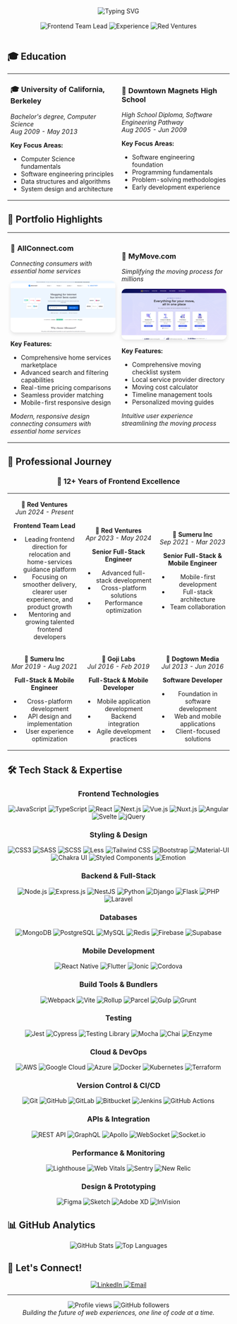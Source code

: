 <div align="center">
  <img src="https://readme-typing-svg.herokuapp.com?font=Fira+Code&size=30&duration=3000&pause=1000&color=2E86AB&center=true&vCenter=true&width=800&lines=Frontend+Team+Lead+%7C+12%2B+Years+Experience;Building+Amazing+Web+Experiences;Red+Ventures+%7C+AllConnect+%7C+MyMove" alt="Typing SVG" />
</div>

<br>

<div align="center">
  <img src="https://img.shields.io/badge/Frontend%20Team%20Lead-FF6B6B?style=for-the-badge&logo=github&logoColor=white" alt="Frontend Team Lead" />
  <img src="https://img.shields.io/badge/12%2B+%20Years%20Experience-4ECDC4?style=for-the-badge&logo=code&logoColor=white" alt="Experience" />
  <img src="https://img.shields.io/badge/Red%20Ventures-FF6B6B?style=for-the-badge&logo=company&logoColor=white" alt="Red Ventures" />
</div>

<br>

## 🎓 Education

<div align="center">

<table>
<tr>
<td width="50%">

### 🎓 University of California, Berkeley
*Bachelor's degree, Computer Science*  
*Aug 2009 - May 2013*

**Key Focus Areas:**
- Computer Science fundamentals
- Software engineering principles
- Data structures and algorithms
- System design and architecture

</td>
<td width="50%">

### 🏫 Downtown Magnets High School
*High School Diploma, Software Engineering Pathway*  
*Aug 2005 - Jun 2009*

**Key Focus Areas:**
- Software engineering foundation
- Programming fundamentals
- Problem-solving methodologies
- Early development experience

</td>
</tr>
</table>

</div>


## 🌟 Portfolio Highlights

<div align="center">

<table>
<tr>
<td width="50%">

### 🏢 AllConnect.com
*Connecting consumers with essential home services*

<a href="https://allconnect.com" target="_blank">
<img src="./allconnect.com.png" alt="AllConnect.com Screenshot" width="100%" style="border-radius: 10px; box-shadow: 0 4px 8px rgba(0,0,0,0.1); cursor: pointer;" />
</a>

**Key Features:**
- Comprehensive home services marketplace
- Advanced search and filtering capabilities
- Real-time pricing comparisons
- Seamless provider matching
- Mobile-first responsive design

*Modern, responsive design connecting consumers with essential home services*

</td>
<td width="50%">

### 🚚 MyMove.com
*Simplifying the moving process for millions*

<a href="https://mymove.com" target="_blank">
<img src="./mymove.com.png" alt="MyMove.com Screenshot" width="100%" style="border-radius: 10px; box-shadow: 0 4px 8px rgba(0,0,0,0.1); cursor: pointer;" />
</a>

**Key Features:**
- Comprehensive moving checklist system
- Local service provider directory
- Moving cost calculator
- Timeline management tools
- Personalized moving guides

*Intuitive user experience streamlining the moving process*

</td>
</tr>
</table>

</div>

## 💼 Professional Journey

<div align="center">

### 🚀 **12+ Years of Frontend Excellence**

<table>
<tr>
<td align="center" width="33%">

**🏢 Red Ventures**  
*Jun 2024 - Present*

**Frontend Team Lead**
- Leading frontend direction for relocation and home-services guidance platform
- Focusing on smoother delivery, clearer user experience, and product growth
- Mentoring and growing talented frontend developers

</td>
<td align="center" width="33%">

**🏢 Red Ventures**  
*Apr 2023 - May 2024*

**Senior Full-Stack Engineer**
- Advanced full-stack development
- Cross-platform solutions
- Performance optimization

</td>
<td align="center" width="33%">

**🏢 Sumeru Inc**  
*Sep 2021 - Mar 2023*

**Senior Full-Stack & Mobile Engineer**
- Mobile-first development
- Full-stack architecture
- Team collaboration

</td>
</tr>
<tr>
<td align="center" width="33%">

**🏢 Sumeru Inc**  
*Mar 2019 - Aug 2021*

**Full-Stack & Mobile Engineer**
- Cross-platform development
- API design and implementation
- User experience optimization

</td>
<td align="center" width="33%">

**🏢 Goji Labs**  
*Jul 2016 - Feb 2019*

**Full-Stack & Mobile Developer**
- Mobile application development
- Backend integration
- Agile development practices

</td>
<td align="center" width="33%">

**🏢 Dogtown Media**  
*Jul 2013 - Jun 2016*

**Software Developer**
- Foundation in software development
- Web and mobile applications
- Client-focused solutions

</td>
</tr>
</table>

</div>


## 🛠️ Tech Stack & Expertise

<div align="center">

### Frontend Technologies
![JavaScript](https://img.shields.io/badge/JavaScript-F7DF1E?style=for-the-badge&logo=javascript&logoColor=black)
![TypeScript](https://img.shields.io/badge/TypeScript-007ACC?style=for-the-badge&logo=typescript&logoColor=white)
![React](https://img.shields.io/badge/React-20232A?style=for-the-badge&logo=react&logoColor=61DAFB)
![Next.js](https://img.shields.io/badge/Next.js-000000?style=for-the-badge&logo=next.js&logoColor=white)
![Vue.js](https://img.shields.io/badge/Vue.js-35495E?style=for-the-badge&logo=vue.js&logoColor=4FC08D)
![Nuxt.js](https://img.shields.io/badge/Nuxt.js-00C58E?style=for-the-badge&logo=nuxt.js&logoColor=white)
![Angular](https://img.shields.io/badge/Angular-DD0031?style=for-the-badge&logo=angular&logoColor=white)
![Svelte](https://img.shields.io/badge/Svelte-FF3E00?style=for-the-badge&logo=svelte&logoColor=white)
![jQuery](https://img.shields.io/badge/jQuery-0769AD?style=for-the-badge&logo=jquery&logoColor=white)

### Styling & Design
![CSS3](https://img.shields.io/badge/CSS3-1572B6?style=for-the-badge&logo=css3&logoColor=white)
![SASS](https://img.shields.io/badge/SASS-CC6699?style=for-the-badge&logo=sass&logoColor=white)
![SCSS](https://img.shields.io/badge/SCSS-CF649A?style=for-the-badge&logo=sass&logoColor=white)
![Less](https://img.shields.io/badge/Less-1D365D?style=for-the-badge&logo=less&logoColor=white)
![Tailwind CSS](https://img.shields.io/badge/Tailwind_CSS-38B2AC?style=for-the-badge&logo=tailwind-css&logoColor=white)
![Bootstrap](https://img.shields.io/badge/Bootstrap-7952B3?style=for-the-badge&logo=bootstrap&logoColor=white)
![Material-UI](https://img.shields.io/badge/Material--UI-0081CB?style=for-the-badge&logo=material-ui&logoColor=white)
![Chakra UI](https://img.shields.io/badge/Chakra--UI-319795?style=for-the-badge&logo=chakra-ui&logoColor=white)
![Styled Components](https://img.shields.io/badge/Styled_Components-DB7093?style=for-the-badge&logo=styled-components&logoColor=white)
![Emotion](https://img.shields.io/badge/Emotion-D36AC2?style=for-the-badge&logo=emotion&logoColor=white)

### Backend & Full-Stack
![Node.js](https://img.shields.io/badge/Node.js-339933?style=for-the-badge&logo=node.js&logoColor=white)
![Express.js](https://img.shields.io/badge/Express.js-000000?style=for-the-badge&logo=express&logoColor=white)
![NestJS](https://img.shields.io/badge/NestJS-E0234E?style=for-the-badge&logo=nestjs&logoColor=white)
![Python](https://img.shields.io/badge/Python-3776AB?style=for-the-badge&logo=python&logoColor=white)
![Django](https://img.shields.io/badge/Django-092E20?style=for-the-badge&logo=django&logoColor=white)
![Flask](https://img.shields.io/badge/Flask-000000?style=for-the-badge&logo=flask&logoColor=white)
![PHP](https://img.shields.io/badge/PHP-777BB4?style=for-the-badge&logo=php&logoColor=white)
![Laravel](https://img.shields.io/badge/Laravel-FF2D20?style=for-the-badge&logo=laravel&logoColor=white)

### Databases
![MongoDB](https://img.shields.io/badge/MongoDB-4EA94B?style=for-the-badge&logo=mongodb&logoColor=white)
![PostgreSQL](https://img.shields.io/badge/PostgreSQL-316192?style=for-the-badge&logo=postgresql&logoColor=white)
![MySQL](https://img.shields.io/badge/MySQL-00000F?style=for-the-badge&logo=mysql&logoColor=white)
![Redis](https://img.shields.io/badge/Redis-DC382D?style=for-the-badge&logo=redis&logoColor=white)
![Firebase](https://img.shields.io/badge/Firebase-FFCA28?style=for-the-badge&logo=firebase&logoColor=black)
![Supabase](https://img.shields.io/badge/Supabase-3ECF8E?style=for-the-badge&logo=supabase&logoColor=white)

### Mobile Development
![React Native](https://img.shields.io/badge/React_Native-20232A?style=for-the-badge&logo=react&logoColor=61DAFB)
![Flutter](https://img.shields.io/badge/Flutter-02569B?style=for-the-badge&logo=flutter&logoColor=white)
![Ionic](https://img.shields.io/badge/Ionic-3880FF?style=for-the-badge&logo=ionic&logoColor=white)
![Cordova](https://img.shields.io/badge/Cordova-35434F?style=for-the-badge&logo=apache-cordova&logoColor=white)

### Build Tools & Bundlers
![Webpack](https://img.shields.io/badge/Webpack-8DD6F9?style=for-the-badge&logo=webpack&logoColor=black)
![Vite](https://img.shields.io/badge/Vite-646CFF?style=for-the-badge&logo=vite&logoColor=white)
![Rollup](https://img.shields.io/badge/Rollup-EC4A3F?style=for-the-badge&logo=rollup.js&logoColor=white)
![Parcel](https://img.shields.io/badge/Parcel-FF6B6B?style=for-the-badge&logo=parcel&logoColor=white)
![Gulp](https://img.shields.io/badge/Gulp-CF4647?style=for-the-badge&logo=gulp&logoColor=white)
![Grunt](https://img.shields.io/badge/Grunt-FBA919?style=for-the-badge&logo=grunt&logoColor=white)

### Testing
![Jest](https://img.shields.io/badge/Jest-C21325?style=for-the-badge&logo=jest&logoColor=white)
![Cypress](https://img.shields.io/badge/Cypress-17202C?style=for-the-badge&logo=cypress&logoColor=white)
![Testing Library](https://img.shields.io/badge/Testing_Library-E33332?style=for-the-badge&logo=testing-library&logoColor=white)
![Mocha](https://img.shields.io/badge/Mocha-8D6748?style=for-the-badge&logo=mocha&logoColor=white)
![Chai](https://img.shields.io/badge/Chai-A30701?style=for-the-badge&logo=chai&logoColor=white)
![Enzyme](https://img.shields.io/badge/Enzyme-8A2BE2?style=for-the-badge&logo=enzyme&logoColor=white)

### Cloud & DevOps
![AWS](https://img.shields.io/badge/AWS-FF9900?style=for-the-badge&logo=amazon-aws&logoColor=white)
![Google Cloud](https://img.shields.io/badge/Google_Cloud-4285F4?style=for-the-badge&logo=google-cloud&logoColor=white)
![Azure](https://img.shields.io/badge/Azure-0078D4?style=for-the-badge&logo=microsoft-azure&logoColor=white)
![Docker](https://img.shields.io/badge/Docker-2496ED?style=for-the-badge&logo=docker&logoColor=white)
![Kubernetes](https://img.shields.io/badge/Kubernetes-326CE5?style=for-the-badge&logo=kubernetes&logoColor=white)
![Terraform](https://img.shields.io/badge/Terraform-7B42BC?style=for-the-badge&logo=terraform&logoColor=white)

### Version Control & CI/CD
![Git](https://img.shields.io/badge/Git-F05032?style=for-the-badge&logo=git&logoColor=white)
![GitHub](https://img.shields.io/badge/GitHub-181717?style=for-the-badge&logo=github&logoColor=white)
![GitLab](https://img.shields.io/badge/GitLab-FCA121?style=for-the-badge&logo=gitlab&logoColor=white)
![Bitbucket](https://img.shields.io/badge/Bitbucket-0052CC?style=for-the-badge&logo=bitbucket&logoColor=white)
![Jenkins](https://img.shields.io/badge/Jenkins-D24939?style=for-the-badge&logo=jenkins&logoColor=white)
![GitHub Actions](https://img.shields.io/badge/GitHub_Actions-2088FF?style=for-the-badge&logo=github-actions&logoColor=white)

### APIs & Integration
![REST API](https://img.shields.io/badge/REST_API-FF6B6B?style=for-the-badge&logo=api&logoColor=white)
![GraphQL](https://img.shields.io/badge/GraphQL-E10098?style=for-the-badge&logo=graphql&logoColor=white)
![Apollo](https://img.shields.io/badge/Apollo-311C87?style=for-the-badge&logo=apollo-graphql&logoColor=white)
![WebSocket](https://img.shields.io/badge/WebSocket-010101?style=for-the-badge&logo=socket.io&logoColor=white)
![Socket.io](https://img.shields.io/badge/Socket.io-010101?style=for-the-badge&logo=socket.io&logoColor=white)

### Performance & Monitoring
![Lighthouse](https://img.shields.io/badge/Lighthouse-F44B21?style=for-the-badge&logo=lighthouse&logoColor=white)
![Web Vitals](https://img.shields.io/badge/Web_Vitals-4285F4?style=for-the-badge&logo=google&logoColor=white)
![Sentry](https://img.shields.io/badge/Sentry-362D59?style=for-the-badge&logo=sentry&logoColor=white)
![New Relic](https://img.shields.io/badge/New_Relic-008C99?style=for-the-badge&logo=new-relic&logoColor=white)

### Design & Prototyping
![Figma](https://img.shields.io/badge/Figma-F24E1E?style=for-the-badge&logo=figma&logoColor=white)
![Sketch](https://img.shields.io/badge/Sketch-F7B500?style=for-the-badge&logo=sketch&logoColor=white)
![Adobe XD](https://img.shields.io/badge/Adobe_XD-FF61F6?style=for-the-badge&logo=adobe-xd&logoColor=white)
![InVision](https://img.shields.io/badge/InVision-FF3366?style=for-the-badge&logo=invision&logoColor=white)

</div>

## 📊 GitHub Analytics

<div align="center">
  <img src="https://github-readme-stats.vercel.app/api?username=jon-kawasaki&show_icons=true&theme=tokyonight&hide_border=true&count_private=true" alt="GitHub Stats" />
  <img src="https://github-readme-stats.vercel.app/api/top-langs/?username=jon-kawasaki&layout=compact&theme=tokyonight&hide_border=true&langs_count=8&exclude_repo=jon-kawasaki" alt="Top Languages" />
</div>


## 🌟 Let's Connect!

<div align="center">
  <a href="https://linkedin.com/in/jkwski" target="_blank">
    <img src="https://img.shields.io/badge/LinkedIn-0077B5?style=for-the-badge&logo=linkedin&logoColor=white" alt="LinkedIn" />
  </a>
  <a href="mailto:jonklein511@gmail.com">
    <img src="https://img.shields.io/badge/Email-D14836?style=for-the-badge&logo=gmail&logoColor=white" alt="Email" />
  </a>
</div>

---

<div align="center">
  <img src="https://komarev.com/ghpvc/?username=jon-kawasaki&label=Profile%20views&color=0e75b6&style=flat" alt="Profile views" />
  <img src="https://img.shields.io/github/followers/jon-kawasaki?label=Follow&style=social" alt="GitHub followers" />
</div>

<div align="center">
  <i>Building the future of web experiences, one line of code at a time.</i>
</div>
